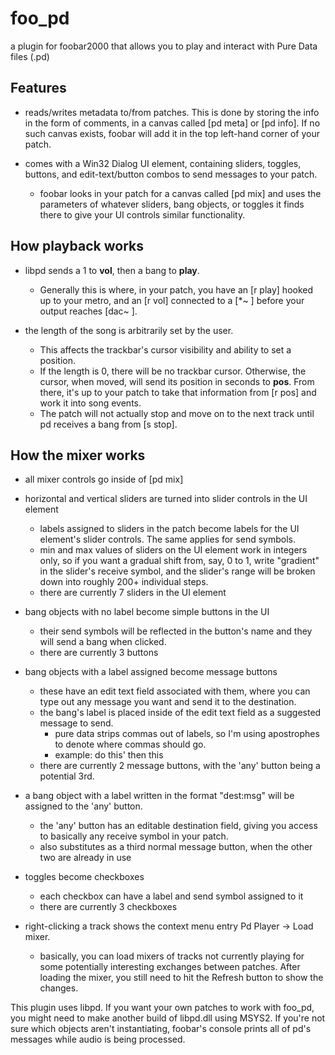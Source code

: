 # foo_pd
a plugin for foobar2000 that allows you to play and interact with Pure Data files (.pd)

## Features
* reads/writes metadata to/from patches. This is done by storing the info in the form of comments, in a canvas called [pd meta] or [pd info]. If no such canvas exists, foobar will add it in the top left-hand corner of your patch.

* comes with a Win32 Dialog UI element, containing sliders, toggles, buttons, and edit-text/button combos to send messages to your patch.
  * foobar looks in your patch for a canvas called [pd mix] and uses the parameters of whatever sliders, bang objects, or toggles it finds there to give your UI controls similar functionality.

## How playback works
* libpd sends a 1 to **vol**, then a bang to **play**.
  * Generally this is where, in your patch, you have an [r play] hooked up to your metro, and an [r vol] connected to a [\*~ ] before your output reaches [dac~ ].

* the length of the song is arbitrarily set by the user.
  * This affects the trackbar's cursor visibility and ability to set a position.
  * If the length is 0, there will be no trackbar cursor. Otherwise, the cursor, when moved, will send its position in seconds to **pos**. From there, it's up to your patch to take that information from [r pos] and work it into song events.
  * The patch will not actually stop and move on to the next track until pd receives a bang from [s stop].

## How the mixer works
* all mixer controls go inside of [pd mix]

* horizontal and vertical sliders are turned into slider controls in the UI element
  * labels assigned to sliders in the patch become labels for the UI element's slider controls. The same applies for send symbols.
  * min and max values of sliders on the UI element work in integers only, so if you want a gradual shift from, say, 0 to 1, write "gradient" in the slider's receive symbol, and the slider's range will be broken down into roughly 200+ individual steps.
  * there are currently 7 sliders in the UI element

* bang objects with no label become simple buttons in the UI
  * their send symbols will be reflected in the button's name and they will send a bang when clicked.
  * there are currently 3 buttons

* bang objects with a label assigned become message buttons
  * these have an edit text field associated with them, where you can type out any message you want and send it to the destination.
  * the bang's label is placed inside of the edit text field as a suggested message to send.
    * pure data strips commas out of labels, so I'm using apostrophes to denote where commas should go.
    * example: do this' then this
  * there are currently 2 message buttons, with the 'any' button being a potential 3rd.

* a bang object with a label written in the format "dest:msg" will be assigned to the 'any' button.
  * the 'any' button has an editable destination field, giving you access to basically any receive symbol in your patch.
  * also substitutes as a third normal message button, when the other two are already in use

* toggles become checkboxes
  * each checkbox can have a label and send symbol assigned to it
  * there are currently 3 checkboxes

* right-clicking a track shows the context menu entry Pd Player -> Load mixer.
  * basically, you can load mixers of tracks not currently playing for some potentially interesting exchanges between patches. After loading the mixer, you still need to hit the Refresh button to show the changes.

This plugin uses libpd. If you want your own patches to work with foo_pd, you might need to make another build of libpd.dll using MSYS2. If you're not sure which objects aren't instantiating, foobar's console prints all of pd's messages while audio is being processed.
